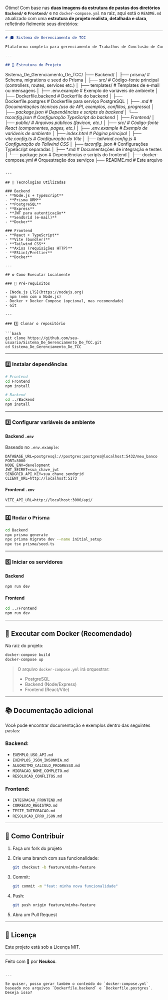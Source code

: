 Ótimo! Com base nas **duas imagens da estrutura de pastas dos diretórios `Backend/` e `Frontend/`** e no `docker-compose.yml` na raiz, aqui está o `README.md` atualizado com uma **estrutura de projeto realista, detalhada e clara**, refletindo fielmente seus diretórios:

---

```markdown
# 🎓 Sistema de Gerenciamento de TCC

Plataforma completa para gerenciamento de Trabalhos de Conclusão de Curso (TCC), com foco em organização, transparência e automação de tarefas entre alunos, orientadores e bancas.

---

## 📁 Estrutura do Projeto

```

Sistema\_De\_Gerenciamento\_De\_TCC/
├── Backend/
│   ├── prisma/                     # Schema, migrations e seed do Prisma
│   ├── src/                        # Código-fonte principal (controllers, routes, services etc.)
│   ├── templates/                 # Templates de e-mail ou mensagens
│   ├── .env.example                # Exemplo de variáveis de ambiente
│   ├── Dockerfile.backend          # Dockerfile do backend
│   ├── Dockerfile.postgres         # Dockerfile para serviço PostgreSQL
│   ├── *.md                        # Documentações técnicas (uso de API, exemplos, conflitos, progresso)
│   ├── package.json                # Dependências e scripts do backend
│   └── tsconfig.json               # Configuração TypeScript do backend
│
├── Frontend/
│   ├── public/                     # Arquivos públicos (favicon, etc.)
│   ├── src/                        # Código-fonte React (componentes, pages, etc.)
│   ├── .env.example                # Exemplo de variáveis de ambiente
│   ├── index.html                  # Página principal
│   ├── vite.config.ts              # Configuração do Vite
│   ├── tailwind.config.js          # Configuração do Tailwind CSS
│   ├── tsconfig.*.json             # Configurações TypeScript separadas
│   ├── \*.md                        # Documentações de integração e testes
│   └── package.json                # Dependências e scripts do frontend
│
├── docker-compose.yml              # Orquestração dos serviços
├── README.md                       # Este arquivo

````

---

## 🚀 Tecnologias Utilizadas

### Backend
- **Node.js + TypeScript**
- **Prisma ORM**
- **PostgreSQL**
- **Express**
- **JWT para autenticação**
- **SendGrid (e-mail)**
- **Docker**

### Frontend
- **React + TypeScript**
- **Vite (bundler)**
- **Tailwind CSS**
- **Axios (requisições HTTP)**
- **ESLint/Prettier**
- **Docker**

---

## ⚙ Como Executar Localmente

### 🔧 Pré-requisitos

- [Node.js LTS](https://nodejs.org)
- npm (vem com o Node.js)
- Docker + Docker Compose (opcional, mas recomendado)
- Git

---

### 1️⃣ Clonar o repositório

```bash
git clone https://github.com/seu-usuario/Sistema_De_Gerenciamento_De_TCC.git
cd Sistema_De_Gerenciamento_De_TCC
````

---

### 2️⃣ Instalar dependências

```bash
# Frontend
cd Frontend
npm install

# Backend
cd ../Backend
npm install
```

---

### 3️⃣ Configurar variáveis de ambiente

#### Backend `.env`

Baseado no `.env.example`:

```env
DATABASE_URL=postgresql://postgres:postgres@localhost:5432/meu_banco
PORT=3000
NODE_ENV=development
JWT_SECRET=sua_chave_jwt
SENDGRID_API_KEY=sua_chave_sendgrid
CLIENT_URL=http://localhost:5173
```

#### Frontend `.env`

```env
VITE_API_URL=http://localhost:3000/api/
```

---

### 4️⃣ Rodar o Prisma

```bash
cd Backend
npx prisma generate
npx prisma migrate dev --name initial_setup
npx tsx prisma/seed.ts
```

---

### 5️⃣ Iniciar os servidores

#### Backend

```bash
npm run dev
```

#### Frontend

```bash
cd ../Frontend
npm run dev
```

---

## 🐳 Executar com Docker (Recomendado)

Na raiz do projeto:

```bash
docker-compose build
docker-compose up
```

> O arquivo `docker-compose.yml` irá orquestrar:
>
> * PostgreSQL
> * Backend (Node/Express)
> * Frontend (React/Vite)

---

## 📚 Documentação adicional

Você pode encontrar documentação e exemplos dentro das seguintes pastas:

### Backend:

* `EXEMPLO_USO_API.md`
* `EXEMPLOS_JSON_INSONMIA.md`
* `ALGORITMO_CALCULO_PROGRESSO.md`
* `MIGRACAO_NOME_COMPLETO.md`
* `RESOLUCAO_CONFLITOS.md`

### Frontend:

* `INTEGRACAO_FRONTEND.md`
* `CORRECAO_REGISTRO.md`
* `TESTE_INTEGRACAO.md`
* `RESOLUCAO_ERRO_JSON.md`

---

## 🤝 Como Contribuir

1. Faça um fork do projeto
2. Crie uma branch com sua funcionalidade:

   ```bash
   git checkout -b feature/minha-feature
   ```
3. Commit:

   ```bash
   git commit -m "feat: minha nova funcionalidade"
   ```
4. Push:

   ```bash
   git push origin feature/minha-feature
   ```
5. Abra um Pull Request

---

## 📄 Licença

Este projeto está sob a Licença MIT.

---

Feito com 💙 por **Neukox**.

```

---

Se quiser, posso gerar também o conteúdo do `docker-compose.yml` baseado nos arquivos `Dockerfile.backend` e `Dockerfile.postgres`. Deseja isso?
```
